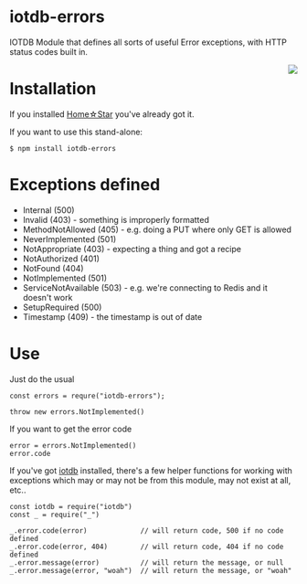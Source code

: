 # iotdb-errors
IOTDB Module that defines all sorts of useful Error exceptions, 
with HTTP status codes built in.

<img src="https://raw.githubusercontent.com/dpjanes/iotdb-iotdb/master/docs/HomeStar.png" align="right" />

# Installation

If you installed [Home☆Star](https://github.com/dpjanes/iotdb-homestar) you've
already got it.

If you want to use this stand-alone:

    $ npm install iotdb-errors

# Exceptions defined

* Internal (500)
* Invalid (403) - something is improperly formatted
* MethodNotAllowed (405) - e.g. doing a PUT where only GET is allowed
* NeverImplemented (501)
* NotAppropriate (403) - expecting a thing and got a recipe
* NotAuthorized (401)
* NotFound (404)
* NotImplemented (501)
* ServiceNotAvailable (503) - e.g. we're connecting to Redis and it doesn't work
* SetupRequired (500)
* Timestamp (409) - the timestamp is out of date

# Use

Just do the usual

    const errors = requre("iotdb-errors");

    throw new errors.NotImplemented()

If you want to get the error code

    error = errors.NotImplemented()
    error.code

If you've got [iotdb](https://iotdb.org) installed, there's a
few helper functions for working with exceptions which may or 
may not be from this module, may not exist at all, etc..

    const iotdb = require("iotdb")
    const _ = require("_")

    _.error.code(error)             // will return code, 500 if no code defined
    _.error.code(error, 404)        // will return code, 404 if no code defined
    _.error.message(error)          // will return the message, or null
    _.error.message(error, "woah")  // will return the message, or "woah"
